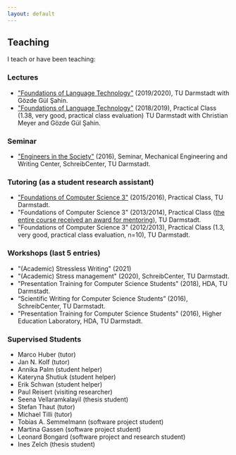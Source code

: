 ```yaml
---
layout: default
---
```


## Teaching
I teach or have been teaching:

### Lectures
* ["Foundations of Language Technology"](https://www.informatik.tu-darmstadt.de/ukp/teaching_ukp/courses_3/previous_terms/wise_2018___2019/foundations_of_language_technology_6/foundations_of_language_technology_7.en.jsp) (2019/2020), TU Darmstadt with Gözde Gül Şahin.
* ["Foundations of Language Technology"](https://www.informatik.tu-darmstadt.de/ukp/teaching_ukp/courses_3/current_and_upcoming_courses/wise_2018___2019/foundations_of_language_technology_6/foundations_of_language_technology_7.en.jsp) (2018/2019), Practical Class (1.38, very good, practical class evaluation) TU Darmstadt with Christian Meyer and Gözde Gül Şahin.

### Seminar
* ["Engineers in the Society"](https://www.maschinenbau.tu-darmstadt.de/studieren/interessierte/studiengaenge_mb/b_mpe/index.en.jsp) (2016), Seminar, Mechanical Engineering and Writing Center, SchreibCenter, TU Darmstadt.

### Tutoring (as a student research assistant)
* ["Foundations of Computer Science 3"](https://www.visinf.tu-darmstadt.de/classes/lectures/gdi_iii/vi_lectures_gdi3_ws15.en.jsp) (2015/2016), Practical Class, TU Darmstadt.
* "Foundations of Computer Science 3" (2013/2014), Practical Class ([the entire course received an award for mentoring](https://www.fachschaft.informatik.tu-darmstadt.de/de/studierende/feedback/hall-of-fame/)), TU Darmstadt.
* "Foundations of Computer Science 3" (2012/2013), Practical Class (1.3, very good, practical class evaluation, n=10), TU Darmstadt.

### Workshops (last 5 entries)
* "(Academic) Stressless Writing" (2021)
* "(Academic) Stress management" (2020), SchreibCenter, TU Darmstadt.
* "Presentation Training for Computer Science Students" (2018), HDA, TU Darmstadt.
* “Scientific Writing for Computer Science Students” (2016), SchreibCenter, TU Darmstadt.
* "Presentation Training for Computer Science Students" (2016), Higher Education Laboratory, HDA, TU Darmstadt.

### Supervised Students
* Marco Huber (tutor)
* Jan N. Kolf (tutor)
* Annika Palm (student helper)
* Kateryna Shutiuk (student helper)
* Erik Schwan (student helper)
* Paul Reisert (visiting researcher)
* Seena Vellaramkalayil (thesis student)
* Stefan Thaut (tutor)
* Michael Tilli (tutor)
* Tobias A. Semmelmann (software project student)
* Martina Gassen (software project student)
* Leonard Bongard (software project and research student)
* Ines Zelch (thesis student)
